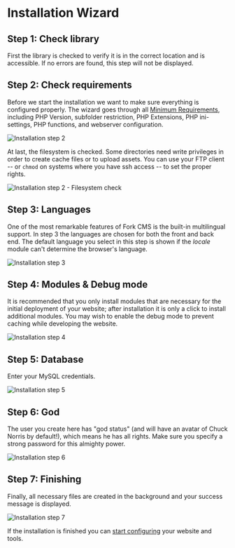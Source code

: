 # Installation Wizard

## Step 1: Check library

First the library is checked to verify it is in the correct location and is accessible. If no errors are found, this step will not be displayed.


## Step 2: Check requirements

Before we start the installation we want to make sure everything is configured properly. The wizard goes through all [Minimum Requirements](minimum-requirements), including PHP Version, subfolder restriction, PHP Extensions, PHP ini-settings, PHP functions, and webserver configuration.

![Installation step 2](https://raw.github.com/forkcms/documentation/master/01.%20installation/assets/installation_step2.png)

At last, the filesystem is checked. Some directories need write privileges in order to create cache files or to upload assets. You can use your FTP client -- or `chmod` on systems where you have ssh access -- to set the proper rights.

![Installation step 2 - Filesystem check](https://raw.github.com/forkcms/documentation/master/01.%20installation/assets/installation_step2_filesystem.png)


## Step 3: Languages

One of the most remarkable features of Fork CMS is the built-in multilingual support. In step 3 the languages are chosen for both the front and back end. The default language you select in this step is shown if the *locale* module can't determine the browser's language.

![Installation step 3](https://raw.github.com/forkcms/documentation/master/01.%20installation/assets/installation_step3.png)


## Step 4: Modules & Debug mode

It is recommended that you only install modules that are necessary for the initial deployment of your website; after installation it is only a click to install additional modules. You may wish to enable the debug mode to prevent caching while developing the website.

![Installation step 4](https://raw.github.com/forkcms/documentation/master/01.%20installation/assets/installation_step4.png)


## Step 5: Database

Enter your MySQL credentials.

![Installation step 5](https://raw.github.com/forkcms/documentation/master/01.%20installation/assets/installation_step5.png)


## Step 6: God

The user you create here has "god status" (and will have an avatar of Chuck Norris by default!), which means he has all rights. Make sure you specify a strong password for this almighty power.

![Installation step 6](https://raw.github.com/forkcms/documentation/master/01.%20installation/assets/installation_step6.png)


## Step 7: Finishing

Finally, all necessary files are created in the background and your success message is displayed.

![Installation step 7](https://raw.github.com/forkcms/documentation/master/01.%20installation/assets/installation_step7.png)

If the installation is finished you can [start configuring](../getting-started/index) your website and tools.
